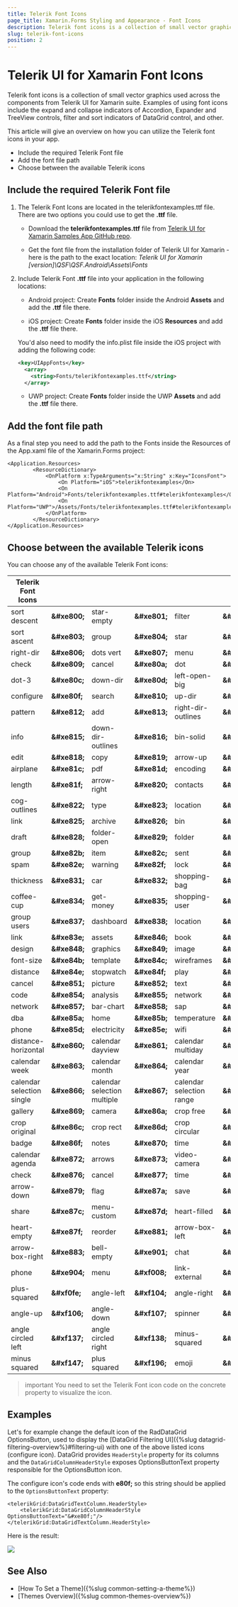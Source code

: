 ```yaml
---
title: Telerik Font Icons
page_title: Xamarin.Forms Styling and Appearance - Font Icons
description: Telerik font icons is a collection of small vector graphics used across the components from Telerik UI for Xamarin suite.
slug: telerik-font-icons
position: 2
---
```


<link rel="stylesheet" href="style.css" />

# Telerik UI for Xamarin Font Icons

Telerik font icons is a collection of small vector graphics used across the components from Telerik UI for Xamarin suite. Examples of using font icons include the expand and collapse indicators of Accordion, Expander and TreeView controls, filter and sort indicators of DataGrid control, and other.

This article will give an overview on how you can utilize the Telerik font icons in your app. 

* Include the required Telerik Font file
* Add the font file path
* Choose between the available Telerik icons


## Include the required Telerik Font file

1. The Telerik Font Icons are located in the telerikfontexamples.ttf file. There are two options you could use to get the **.ttf** file.

	* Download the **telerikfontexamples.ttf** file from [Telerik UI for Xamarin Samples App GitHub repo](https://github.com/telerik/telerik-xamarin-forms-samples/blob/master/QSF/QSF.Android/Assets/Fonts/telerikfontexamples.ttf).

	* Get the font file from the installation folder of Telerik UI for Xamarin - here is the path to the exact location: *Telerik UI for Xamarin [version]\QSF\QSF.Android\Assets\Fonts*

2. Include Telerik Font **.ttf** file into your application in the following locations:

	* Android project: Create **Fonts** folder inside the Android **Assets** and add the **.ttf** file there. 

	* iOS project: Create **Fonts** folder inside the iOS **Resources** and add the **.ttf** file there.

	You'd also need to modify the info.plist file inside the iOS project with adding the following code:

	```xml
	<key>UIAppFonts</key>
	  <array>
		<string>Fonts/telerikfontexamples.ttf</string>
	  </array>
	```

	* UWP project: Create **Fonts** folder inside the UWP **Assets** and add the **.ttf** file there.


## Add the font file path

As a final step you need to add the path to the Fonts inside the Resources of the App.xaml file of the Xamarin.Forms project:

```XAML
<Application.Resources>
        <ResourceDictionary>          
            <OnPlatform x:TypeArguments="x:String" x:Key="IconsFont">
                <On Platform="iOS">telerikfontexamples</On>
                <On Platform="Android">Fonts/telerikfontexamples.ttf#telerikfontexamples</On>
                <On Platform="UWP">/Assets/Fonts/telerikfontexamples.ttf#telerikfontexamples</On>
            </OnPlatform>
        </ResourceDictionary>
</Application.Resources>
```

## Choose between the available Telerik icons

You can choose any of the available Telerik Font icons: 

| Telerik Font Icons |  |  | | | | 
|--------------------|----------------|------------|---------------------|-------------------|----------------|
| <span class="icon-sort_descent"></span> sort descent | __\&#xe800;__ | <span class="icon-star-empty"></span> star-empty | __\&#xe801;__ | <span class="icon-filter"></span> filter | __\&#xe802;__ |
| <span class="icon-sort_ascent"></span> sort ascent | __\&#xe803;__ | <span class="icon-group"></span> group | __\&#xe804;__ | <span class="icon-star"></span> star | __\&#xe805;__ |
| <span class="icon-right-dir"></span> right-dir | __\&#xe806;__ | <span class="icon-dots_vert"></span> dots vert | __\&#xe807;__ | <span class="icon-menu"></span> menu | __\&#xe808;__ |
| <span class="icon-check"></span> check | __\&#xe809;__ | <span class="icon-cancel"></span> cancel | __\&#xe80a;__ | <span class="icon-dot"></span> dot | __\&#xe80b;__ |
| <span class="icon-dot-3"></span> dot-3 | __\&#xe80c;__ | <span class="icon-down-dir"></span> down-dir | __\&#xe80d;__ | <span class="icon-left-open-big"></span> left-open-big | __\&#xe80e;__ |
| <span class="icon-cog"></span> configure | __\&#xe80f;__ | <span class="icon-search"></span> search | __\&#xe810;__ | <span class="icon-up-dir"></span> up-dir | __\&#xe811;__ |
| <span class="icon-pattern"></span> pattern | __\&#xe812;__ | <span class="icon-add"></span> add | __\&#xe813;__ | <span class="icon-right-dir-outlines"></span> right-dir-outlines | __\&#xe814;__ |
| <span class="icon-info"></span> info | __\&#xe815;__ | <span class="icon-down-dir-outlines"></span> down-dir-outlines | __\&#xe816;__ | <span class="icon-bin-solid"></span> bin-solid | __\&#xe817;__ |
| <span class="icon-edit"></span> edit | __\&#xe818;__ | <span class="icon-copy"></span> copy | __\&#xe819;__ | <span class="icon-arrow-up"></span> arrow-up | __\&#xe81a;__ |
| <span class="icon-airplane"></span> airplane | __\&#xe81c;__ | <span class="icon-pdf"></span> pdf | __\&#xe81d;__ | <span class="icon-encoding-1"></span> encoding | __\&#xe81e;__ |
| <span class="icon-length"></span> length | __\&#xe81f;__ | <span class="icon-arrow-right"></span> arrow-right | __\&#xe820;__ | <span class="icon-contacts"></span> contacts | __\&#xe821;__ |
| <span class="icon-cog-outlines"></span> cog-outlines | __\&#xe822;__ | <span class="icon-type"></span> type | __\&#xe823;__ | <span class="icon-location"></span> location | __\&#xe824;__ |
| <span class="icon-link"></span> link | __\&#xe825;__ | <span class="icon-archive"></span> archive | __\&#xe826;__ | <span class="icon-bin"></span> bin | __\&#xe827;__ |
| <span class="icon-draft"></span> draft | __\&#xe828;__ | <span class="icon-folder-open"></span> folder-open | __\&#xe829;__ | <span class="icon-folder"></span> folder | __\&#xe82a;__ |
| <span class="icon-group-1"></span> group | __\&#xe82b;__ | <span class="icon-item"></span> item | __\&#xe82c;__ | <span class="icon-sent"></span> sent | __\&#xe82d;__ |
| <span class="icon-spam"></span> spam | __\&#xe82e;__ | <span class="icon-warning"></span> warning | __\&#xe82f;__ | <span class="icon-lock"></span> lock | __\&#xe830;__ |
| <span class="icon-thickness"></span> thickness | __\&#xe831;__ | <span class="icon-car"></span> car | __\&#xe832;__ | <span class="icon-shopping-bag"></span> shopping-bag | __\&#xe833;__ |
| <span class="icon-coffee-cup"></span> coffee-cup | __\&#xe834;__ | <span class="icon-get-money"></span> get-money | __\&#xe835;__ | <span class="icon-user"></span> shopping-user | __\&#xe836;__ |
| <span class="icon-group_users"></span> group users | __\&#xe837;__ | <span class="icon-dashboard"></span> dashboard | __\&#xe838;__ | <span class="icon-location-1"></span> location | __\&#xe83d;__ |
| <span class="icon-link-1"></span> link | __\&#xe83e;__ | <span class="icon-assets"></span> assets | __\&#xe846;__ | <span class="icon-book"></span> book | __\&#xe847;__ |
| <span class="icon-design"></span> design | __\&#xe848;__ | <span class="icon-graphics"></span> graphics | __\&#xe849;__ | <span class="icon-image"></span> image | __\&#xe84a;__ |
| <span class="icon-font-size"></span> font-size | __\&#xe84b;__ | <span class="icon-template"></span> template | __\&#xe84c;__ | <span class="icon-wireframes"></span> wireframes | __\&#xe84d;__ |
| <span class="icon-distance2"></span> distance | __\&#xe84e;__ | <span class="icon-stopwatch"></span> stopwatch | __\&#xe84f;__ | <span class="icon-play"></span> play | __\&#xe850;__ |
| <span class="icon-cancel2"></span> cancel | __\&#xe851;__ | <span class="icon-picture"></span> picture | __\&#xe852;__ | <span class="icon-text"></span> text | __\&#xe853;__ |
| <span class="icon-code"></span> code | __\&#xe854;__ | <span class="icon-analysis"></span> analysis | __\&#xe855;__ | <span class="icon-network"></span> network | __\&#xe856;__ |
| <span class="icon-network2"></span> network | __\&#xe857;__ | <span class="icon-bar-chart"></span> bar-chart | __\&#xe858;__ | <span class="icon-sap"></span> sap | __\&#xe859;__ |
| <span class="icon-dba"></span> dba | __\&#xe85a;__ | <span class="icon-home"></span> home | __\&#xe85b;__ | <span class="icon-temperature"></span> temperature | __\&#xe85c;__ |
| <span class="icon-phone1"></span> phone | __\&#xe85d;__ | <span class="icon-electricity"></span> electricity | __\&#xe85e;__ | <span class="icon-wifi"></span> wifi | __\&#xe85f;__ |
| <span class="icon-distance-horizontal"></span> distance-horizontal | __\&#xe860;__ | <span class="icon-calendar_dayview"></span> calendar dayview | __\&#xe861;__ | <span class="icon-calendar_multiday"></span> calendar multiday | __\&#xe862;__ |
| <span class="icon-calendar_week"></span> calendar week | __\&#xe863;__ | <span class="icon-calendar_month"></span> calendar month | __\&#xe864;__ | <span class="icon-calendar_year2"></span> calendar year | __\&#xe865;__ |
| <span class="icon-calendar_selection_single"></span> calendar selection single | __\&#xe866;__ | <span class="icon-calendar_selection_multiple"></span> calendar selection multiple | __\&#xe867;__ | <span class="icon-calendar_selection_range"></span> calendar selection range | __\&#xe868;__ |
| <span class="icon-gallery"></span> gallery | __\&#xe869;__ | <span class="icon-camera"></span> camera | __\&#xe86a;__ | <span class="icon-crop_free"></span> crop free | __\&#xe86b;__ |
| <span class="icon-crop_original"></span> crop original | __\&#xe86c;__ | <span class="icon-crop_rect"></span> crop rect | __\&#xe86d;__ | <span class="icon-crop_circular"></span> crop circular | __\&#xe86e;__ |
| <span class="icon-badge"></span> badge | __\&#xe86f;__ | <span class="icon-notes"></span> notes | __\&#xe870;__ | <span class="icon-time"></span> time | __\&#xe871;__ |
| <span class="icon-calendar_agenda"></span> calendar agenda | __\&#xe872;__ | <span class="icon-arrows"></span> arrows | __\&#xe873;__ | <span class="icon-video-camera"></span> video-camera | __\&#xe87;__ |
| <span class="icon-check-3"></span> check | __\&#xe876;__ | <span class="icon-cancel-3"></span> cancel | __\&#xe877;__ | <span class="icon-time-3"></span> time | __\&#xe878;__ |
| <span class="icon-arrow-down"></span> arrow-down | __\&#xe879;__ | <span class="icon-flag"></span> flag | __\&#xe87a;__ | <span class="icon-save"></span> save | __\&#xe87b;__ |
| <span class="icon-share"></span> share | __\&#xe87c;__ | <span class="icon-menu-custom"></span> menu-custom | __\&#xe87d;__ | <span class="icon-heart-filled"></span> heart-filled | __\&#xe87e;__ |
| <span class="icon-heart-empty"></span> heart-empty | __\&#xe87f;__ | <span class="icon-reorder"></span> reorder | __\&#xe881;__ | <span class="icon-arrow-box-left"></span> arrow-box-left | __\&#xe882;__ |
| <span class="icon-arrow-box-right"></span> arrow-box-right | __\&#xe883;__ | <span class="icon-bell-empty"></span> bell-empty | __\&#xe901;__ | <span class="icon-chat"></span> chat | __\&#xe903;__ |
| <span class="icon-phone"></span> phone | __\&#xe904;__ | <span class="icon-menu-1"></span> menu | __\&#xf008;__ | <span class="icon-link-ext"></span> link-external | __\&#xf08e;__ |
| <span class="icon-plus-squared"></span> plus-squared | __\&#xf0fe;__ | <span class="icon-angle-left"></span> angle-left | __\&#xf104;__ | <span class="icon-angle-right"></span> angle-right | __\&#xf105;__ |
| <span class="icon-angle-up"></span> angle-up | __\&#xf106;__ | <span class="icon-angle-down"></span> angle-down | __\&#xf107;__ | <span class="icon-spinner"></span> spinner | __\&#xf110;__ |
| <span class="icon-angle-circled-left-1"></span> angle circled left | __\&#xf137;__ | <span class="icon-angle-circled-right-1"></span> angle circled right | __\&#xf138;__ | <span class="icon-minus-squared"></span> minus-squared | __\&#xf146;__ |
| <span class="icon-minus-squared-alt"></span> minus squared | __\&#xf147;__ | <span class="icon-plus-squared-alt"></span> plus squared | __\&#xf196;__ | <span class="icon-emoji"></span> emoji | __\&#xe900;__ |


>important You need to set the Telerik Font icon code on the concrete property to visualize the icon. 

## Examples

Let's for example change the default icon of the RadDataGrid OptionsButton, used to display the [DataGrid Filtering UI]({%slug datagrid-filtering-overview%}#filtering-ui) with one of the above listed icons (configure icon). DataGrid provides `HeaderStyle` property for its columns and the `DataGridColumnHeaderStyle` exposes OptionsButtonText property responsible for the OptionsButton icon. 

The configure icon's code ends with **e80f;** so this string should be applied to the `OptionsButtonText` property:

```XAML
<telerikGrid:DataGridTextColumn.HeaderStyle>
	<telerikGrid:DataGridColumnHeaderStyle OptionsButtonText="&#xe80f;"/>
</telerikGrid:DataGridTextColumn.HeaderStyle>
```

Here is the result:

![](images/telerik-font-icons-grid.png)

## See Also

* [How To Set a Theme]({%slug common-setting-a-theme%})
* [Themes Overview]({%slug common-themes-overview%})
